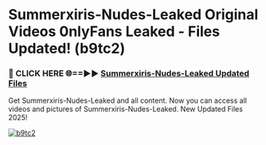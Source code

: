 # Summerxiris-Nudes-Leaked Original Videos 0nlyFans Leaked - Files Updated! (b9tc2)

<h3>🔴 CLICK HERE 🌐==►► <a href="https://tinyurl.com/yc6ubb5a" rel="nofollow">Summerxiris-Nudes-Leaked Updated Files</a></h3>

Get Summerxiris-Nudes-Leaked and all content. Now you can access all videos and pictures of Summerxiris-Nudes-Leaked. New Updated Files 2025!

[![b9tc2](https://i.imgur.com/7eu0CRL.gif)](https://tinyurl.com/yc6ubb5a)
